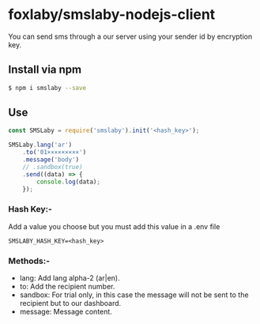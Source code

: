 # foxlaby/smslaby-nodejs-client
You can send sms through a our server using your sender id by encryption key.

## Install via npm
```bash
$ npm i smslaby --save
```

## Use
```javascript
const SMSLaby = require('smslaby').init('<hash_key>');

SMSLaby.lang('ar')
    .to('01×××××××××')
    .message('body')
    // .sandbox(true)
    .send((data) => {
        console.log(data);
    });
```

### Hash Key:-
Add a value you choose but you must add this value in a .env file
```
SMSLABY_HASH_KEY=<hash_key>
```

### Methods:-
- lang: Add lang alpha-2 (ar|en).
- to: Add the recipient number.
- sandbox: For trial only, in this case the message will not be sent to the recipient but to our dashboard.
- message: Message content.